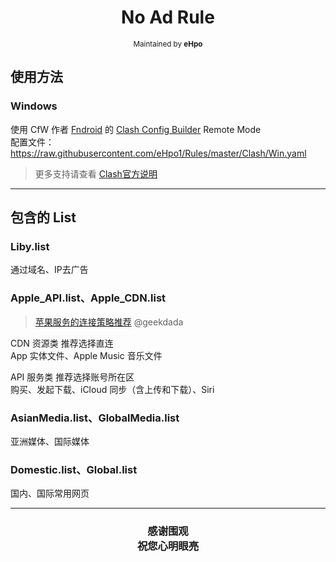 <h1 align="center">
No Ad Rule
</h1>
<p align="center">
<sup>
Maintained by <b>eHpo</b>
</sup>
</p>

## 使用方法

### Windows

使用 CfW 作者 [Fndroid](https://github.com/Fndroid) 的 [Clash Config Builder](https://github.com/Fndroid/clash-config-builder/blob/master/README.md) Remote Mode  
配置文件：  
<https://raw.githubusercontent.com/eHpo1/Rules/master/Clash/Win.yaml>

> 更多支持请查看 [Clash官方说明](https://github.com/Dreamacro/clash/blob/master/README.md)

---

## 包含的 List

### Liby.list

通过域名、IP去广告

### Apple_API.list、Apple_CDN.list

> [苹果服务的连接策略推荐](https://blog.dada.li/2019/better-proxy-rules-for-apple-services) @geekdada

CDN 资源类  推荐选择直连  
App 实体文件、Apple Music 音乐文件

API 服务类  推荐选择账号所在区  
购买、发起下载、iCloud 同步（含上传和下载）、Siri

### AsianMedia.list、GlobalMedia.list

亚洲媒体、国际媒体

### Domestic.list、Global.list

国内、国际常用网页

---

<h3 align="center">
<p>感谢围观
<br>祝您心明眼亮</b>
</p>
</h3>
